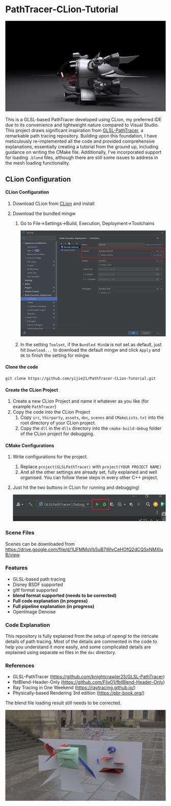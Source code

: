 # PathTracer-CLion-Tutorial

![space](./assets/img_30.png)

This is a GLSL-based PathTracer developed using CLion, my preferred IDE due to its convenience and lightweight nature compared to Visual Studio. This project draws significant inspiration from [GLSL-PathTracer](https://github.com/knightcrawler25/GLSL-PathTracer), a remarkable path tracing repository. Building upon this foundation, I have meticulously re-implemented all the code and provided comprehensive explanations, essentially creating a tutorial from the ground up, including guidance on writing the CMake file. Additionally, I've incorporated support for loading `.blend` files, although there are still some issues to address in the mesh loading functionality.



## CLion Configuration

#### CLion Configuration

1. Download CLion from [CLion](https://www.jetbrains.com/clion/) and install

2. Download the bundled mingw

   1. Go to File->Settings->Build, Execution, Deployment->Toolchains

      ![Clion](./assets/clion.png)

   2. In the setting `Toolset`, if the `Bundled MinGW` is not set as default, just hit `Download...` to download the default mingw and click `Apply` and `OK` to finish the setting for mingw.

#### Clone the code

```bach
git clone https://github.com/yijie21/PathTracer-CLion-Tutorial.git
```

#### Create the CLion Project

1. Create a new CLion Project and name it whatever as you like (for example `PathTracer`)
2. Copy the code into the CLion Project
   1. Copy `src`, `thirparty`, `assets`, `doc`, `scenes` and `CMakeLists.txt` into the root directory of your CLion project.
   2. Copy the `dll` in the `dlls` directory into the `cmake-build-debug` folder of the CLion project for debugging.

#### CMake Configurations

1. Write configurations for the project.

   1. Replace `project(GLSLPathTracer)` with `project(YOUR PROJECT NAME)`
   2. And all the other settings are already set, fully explained and well organised. You can follow these steps in every other C++ project.

2. Just hit the two buttons in CLion for running and debugging!

   ![debug](./assets/debug.png)



### Scene Files

Scenes can be downloaded from https://drive.google.com/file/d/1UFMMoVb5uB7WIvCeHOfQ2dCQSxNMXluB/view.



### Features

- GLSL-based path tracing
- Disney BSDF supported
- gltf format supported
- **blend format supported (needs to be corrected)** 
- **Full code explanation (in progress)** 
- **Full pipeline explanation (in progress)**
- OpenImage Denoise



### Code Explanation

This repository is fully explained from the setup of opengl to the intricate details of path tracing. Most of the details are commented in the code to help you understand it more easily, and some complicated details are explained using separate `md` files in the `doc` directory. 



### References

- GLSL-PathTracer (https://github.com/knightcrawler25/GLSL-PathTracer)
- fbtBlend-Header-Only (https://github.com/Flix01/fbtBlend-Header-Only)
- Ray Tracing in One Weekend (https://raytracing.github.io/)
- Physically-based Rendering 3rd edition (https://pbr-book.org/)



The blend file loading result still needs to be corrected.

![blend](./assets/img_59.png)